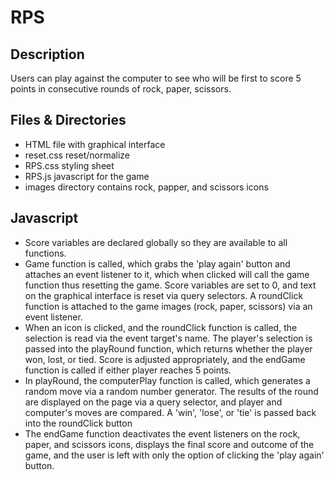 # RPS

## Description

Users can play against the computer to see who will be first to score 5 points in consecutive rounds of rock, paper, scissors.  

## Files & Directories

- HTML file with graphical interface
- reset.css reset/normalize
- RPS.css styling sheet
- RPS.js javascript for the game
- images directory contains rock, papper, and scissors icons

## Javascript

- Score variables are declared globally so they are available to all functions.
- Game function is called, which grabs the 'play again' button and attaches an event listener to it, which when clicked will call the game function thus resetting the game. Score variables are set to 0, and text on the graphical interface is reset via query selectors.  A roundClick function is attached to the game images (rock, paper, scissors) via an event listener.
- When an icon is clicked, and the roundClick function is called, the selection is read via the event target's name.  The player's selection is passed into the playRound function, which returns whether the player won, lost, or tied.  Score is adjusted appropriately, and the endGame function is called if either player reaches 5 points.
- In playRound, the computerPlay function is called, which generates a random move via a random number generator.  The results of the round are displayed on the page via a query selector, and player and computer's moves are compared.  A 'win', 'lose', or 'tie' is passed back into the roundClick button
- The endGame function deactivates the event listeners on the rock, paper, and scissors icons, displays the final score and outcome of the game, and the user is left with only the option of clicking the 'play again' button.